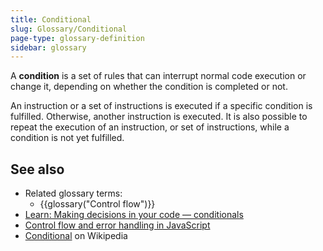 ```yaml
---
title: Conditional
slug: Glossary/Conditional
page-type: glossary-definition
sidebar: glossary
---
```


A **condition** is a set of rules that can interrupt normal code execution or change it, depending on whether the condition is completed or not.

An instruction or a set of instructions is executed if a specific condition is fulfilled. Otherwise, another instruction is executed. It is also possible to repeat the execution of an instruction, or set of instructions, while a condition is not yet fulfilled.

## See also

- Related glossary terms:
  - {{glossary("Control flow")}}
- [Learn: Making decisions in your code — conditionals](/en-US/docs/Learn_web_development/Core/Scripting/Conditionals)
- [Control flow and error handling in JavaScript](/en-US/docs/Web/JavaScript/Guide/Control_flow_and_error_handling)
- [Conditional](<https://en.wikipedia.org/wiki/Conditional_(computer_programming)>) on Wikipedia
